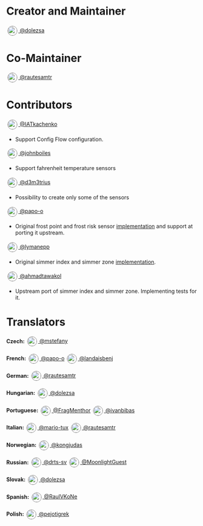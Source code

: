 # Creator and Maintainer
[<img src="https://github.com/dolezsa.png" style="margin: 0.2em; vertical-align: middle; border-radius: 50%;border: solid 0.1px grey;" width="24"/> @dolezsa](https://github.com/dolezsa)


# Co-Maintainer
[<img src="https://github.com/rautesamtr.png" style="margin: 0.2em; vertical-align: middle; border-radius: 50%; border: solid 0.1px grey;" width="24"/> @rautesamtr](https://github.com/rautesamtr)


# Contributors
[<img src="https://github.com/IATkachenko.png" style="margin: 0.2em; vertical-align: middle; border-radius: 50%; border: solid 0.1px grey;" width="24"/> @IATkachenko](https://github.com/IATkachenko)
* Support Config Flow configuration.

[<img src="https://github.com/johnboiles.png" style="margin: 0.2em; vertical-align: middle; border-radius: 50%; border: solid 0.1px grey;" width="24"/> @johnboiles](https://github.com/johnboiles)
* Support fahrenheit temperature sensors

[<img src="https://github.com/d3m3trius.png" style="margin: 0.2em; vertical-align: middle; border-radius: 50%; border: solid 0.1px grey;" width="24"/> @d3m3trius](https://github.com/d3m3trius)
* Possibility to create only some of the sensors

[<img src="https://github.com/papo-o.png" style="margin: 0.2em; vertical-align: middle; border-radius: 50%; border: solid 0.1px grey;" width="24"/> @papo-o](https://github.com/papo-o)
* Original frost point and frost risk sensor [implementation](https://github.com/papo-o/home-assistant-frost-risks) and support at porting it upstream.

[<img src="https://github.com/lymanepp.png" style="margin: 0.2em; vertical-align: middle; border-radius: 50%; border: solid 0.1px grey;" width="24"/> @lymanepp](https://github.com/lymanepp)
* Original simmer index and simmer zone [implementation](https://github.com/lymanepp/thermal_comfort).

[<img src="https://github.com/ahmadtawakol.png" style="margin: 0.2em; vertical-align: middle; border-radius: 50%; border: solid 0.1px grey;" width="24"/> @ahmadtawakol](https://github.com/ahmadtawakol)
* Upstream port of simmer index and simmer zone. Implementing tests for it.


# Translators

**Czech:**
[<img src="https://github.com/mstefany.png" style="margin: 0.2em; vertical-align: middle; border-radius: 50%; border: solid 0.1px grey;" width="24"/>
@mstefany](https://github.com/mstefany)

**French:**
[<img src="https://github.com/papo-o.png" style="margin: 0.2em; vertical-align: middle; border-radius: 50%; border: solid 0.1px grey;" width="24"/>
@papo-o](https://github.com/papo-o)
[<img src="https://github.com/landaisbenj.png" style="margin: 0.2em; vertical-align: middle; border-radius: 50%; border: solid 0.1px grey;" width="24"/>
@landaisbenj](https://github.com/landaisbenj)

**German:**
[<img src="https://github.com/rautesamtr.png" style="margin: 0.2em; vertical-align: middle; border-radius: 50%; border: solid 0.1px grey;" width="24"/>
@rautesamtr](https://github.com/rautesamtr)

**Hungarian:**
[<img src="https://github.com/dolezsa.png" style="margin: 0.2em; vertical-align: middle; border-radius: 50%;border: solid 0.1px grey;" width="24"/>
@dolezsa](https://github.com/dolezsa)

**Portuguese:**
[<img src="https://github.com/FragMenthor.png" style="margin: 0.2em; vertical-align: middle; border-radius: 50%;border: solid 0.1px grey;" width="24"/>
@FragMenthor](https://github.com/FragMenthor)
[<img src="https://github.com/ivanbibas.png" style="margin: 0.2em; vertical-align: middle; border-radius: 50%;border: solid 0.1px grey;" width="24"/>
@ivanbibas](https://github.com/ivanbibas)

**Italian:**
[<img src="https://github.com/mario-tux.png" style="margin: 0.2em; vertical-align: middle; border-radius: 50%; border: solid 0.1px grey;" width="24"/>
@mario-tux](https://github.com/mario-tux)
[<img src="https://github.com/rautesamtr.png" style="margin: 0.2em; vertical-align: middle; border-radius: 50%; border: solid 0.1px grey;" width="24"/>
@rautesamtr](https://github.com/rautesamtr)

**Norwegian:**
[<img src="https://github.com/kongjudas.png" style="margin: 0.2em; vertical-align: middle; border-radius: 50%; border: solid 0.1px grey;" width="24"/>
@kongjudas](https://github.com/kongjudas)

**Russian:**
[<img src="https://github.com/drts-sv.png" style="margin: 0.2em; vertical-align: middle; border-radius: 50%; border: solid 0.1px grey;" width="24"/>
@drts-sv](https://github.com/drts-sv)
[<img src="https://github.com/MoonlightGuest.png" style="margin: 0.2em; vertical-align: middle; border-radius: 50%; border: solid 0.1px grey;" width="24"/>
@MoonlightGuest](https://github.com/MoonlightGuest)

**Slovak:**
[<img src="https://github.com/dolezsa.png" style="margin: 0.2em; vertical-align: middle; border-radius: 50%;border: solid 0.1px grey;" width="24"/>
@dolezsa](https://github.com/dolezsa)

**Spanish:**
[<img src="https://github.com/RaulVKoNe.png" style="margin: 0.2em; vertical-align: middle; border-radius: 50%; border: solid 0.1px grey;" width="24"/>
@RaulVKoNe](https://github.com/RaulVKoNe)

**Polish:**
[<img src="https://github.com/pejotigrek.png" style="margin: 0.2em; vertical-align: middle; border-radius: 50%; border: solid 0.1px grey;" width="24"/>
@pejotigrek](https://github.com/pejotigrek)
